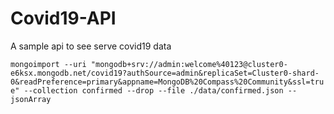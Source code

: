 # Covid19-API
A sample api to see serve covid19 data


```mongoimport --uri "mongodb+srv://admin:welcome%40123@cluster0-e6ksx.mongodb.net/covid19?authSource=admin&replicaSet=Cluster0-shard-0&readPreference=primary&appname=MongoDB%20Compass%20Community&ssl=true" --collection confirmed --drop --file ./data/confirmed.json --jsonArray```
